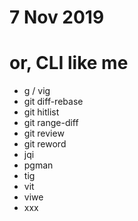 # 7 Nov 2019
# or, CLI like me

* g / vig
* git diff-rebase
* git hitlist
* git range-diff
* git review
* git reword
* jqi
* pgman
* tig
* vit
* viwe
* xxx

